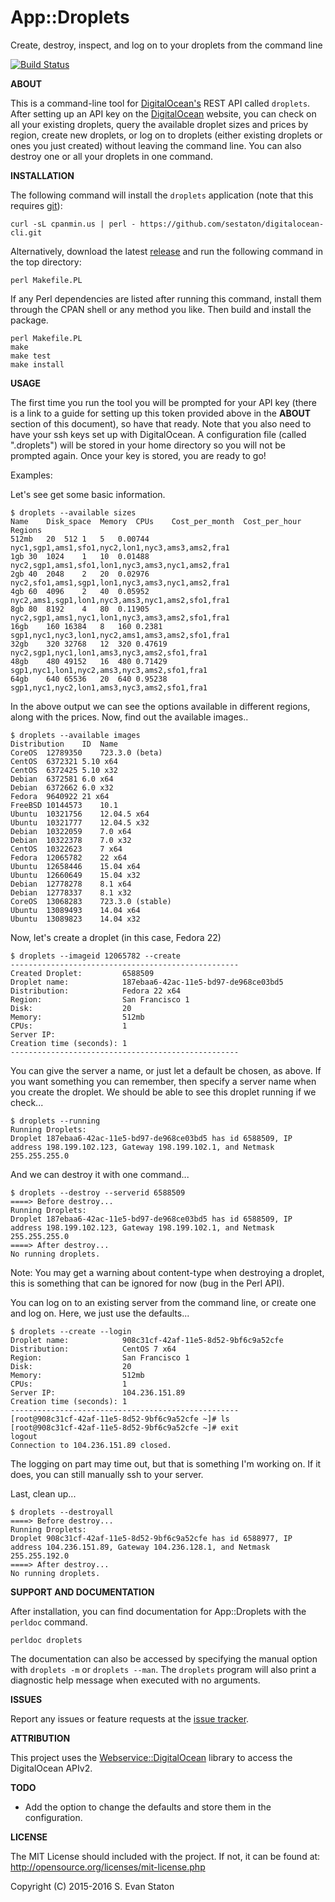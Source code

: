 # App::Droplets

Create, destroy, inspect, and log on to your droplets from the command line

[![Build Status](https://travis-ci.org/sestaton/p5-app-droplets.svg?branch=master)](https://travis-ci.org/sestaton/p5-app-droplets)

**ABOUT**

This is a command-line tool for [DigitalOcean's](https://www.digitalocean.com/?refcode=c4cc062482a8) REST API called `droplets`. After setting up an API key on the [DigitalOcean](https://www.digitalocean.com/community/tutorials/how-to-use-the-digitalocean-api-v2) website, you can check on all your existing droplets, query the available droplet sizes and prices by region, create new droplets, or log on to droplets (either existing droplets or ones you just created) without leaving the command line. You can also destroy one or all your droplets in one command.

**INSTALLATION**

The following command will install the `droplets` application (note that this requires [git](http://git-scm.com/)):

    curl -sL cpanmin.us | perl - https://github.com/sestaton/digitalocean-cli.git

Alternatively, download the latest [release](https://github.com/sestaton/p5-app-droplets/releases) and run the following command in the top directory:

    perl Makefile.PL

If any Perl dependencies are listed after running this command, install them through the CPAN shell or any method you like. Then build and install the package.

    perl Makefile.PL
    make 
    make test
    make install

**USAGE**

The first time you run the tool you will be prompted for your API key (there is a link to a guide for setting up this token provided above in the **ABOUT** section of this document), so have that ready. Note that you also need to have your ssh keys set up with DigitalOcean. A configuration file (called ".droplets") will be stored in your home directory so you will not be prompted again. Once your key is stored, you are ready to go!

 Examples:

Let's see get some basic information.

    $ droplets --available sizes
    Name	Disk_space	Memory	CPUs	Cost_per_month	Cost_per_hour	Regions
    512mb	20	512	1	5	0.00744	nyc1,sgp1,ams1,sfo1,nyc2,lon1,nyc3,ams3,ams2,fra1
    1gb	30	1024	1	10	0.01488	nyc2,sgp1,ams1,sfo1,lon1,nyc3,ams3,nyc1,ams2,fra1
    2gb	40	2048	2	20	0.02976	nyc2,sfo1,ams1,sgp1,lon1,nyc3,ams3,nyc1,ams2,fra1
    4gb	60	4096	2	40	0.05952	nyc2,ams1,sgp1,lon1,nyc3,ams3,nyc1,ams2,sfo1,fra1
    8gb	80	8192	4	80	0.11905	nyc2,sgp1,ams1,nyc1,lon1,nyc3,ams3,ams2,sfo1,fra1
    16gb	160	16384	8	160	0.2381	sgp1,nyc1,nyc3,lon1,nyc2,ams1,ams3,ams2,sfo1,fra1
    32gb	320	32768	12	320	0.47619	nyc2,sgp1,nyc1,lon1,ams3,nyc3,ams2,sfo1,fra1
    48gb	480	49152	16	480	0.71429	sgp1,nyc1,lon1,nyc2,ams3,nyc3,ams2,sfo1,fra1
    64gb	640	65536	20	640	0.95238	sgp1,nyc1,nyc2,lon1,ams3,nyc3,ams2,sfo1,fra1

In the above output we can see the options available in different regions, along with the prices. Now, find out the available images..

    $ droplets --available images
    Distribution	ID	Name
    CoreOS	12789350	723.3.0 (beta)
    CentOS	6372321	5.10 x64
    CentOS	6372425	5.10 x32
    Debian	6372581	6.0 x64
    Debian	6372662	6.0 x32
    Fedora	9640922	21 x64
    FreeBSD	10144573	10.1
    Ubuntu	10321756	12.04.5 x64
    Ubuntu	10321777	12.04.5 x32
    Debian	10322059	7.0 x64
    Debian	10322378	7.0 x32
    CentOS	10322623	7 x64
    Fedora	12065782	22 x64
    Ubuntu	12658446	15.04 x64
    Ubuntu	12660649	15.04 x32
    Debian	12778278	8.1 x64
    Debian	12778337	8.1 x32
    CoreOS	13068283	723.3.0 (stable)
    Ubuntu	13089493	14.04 x64
    Ubuntu	13089823	14.04 x32

Now, let's create a droplet (in this case, Fedora 22)

    $ droplets --imageid 12065782 --create
    ---------------------------------------------------
    Created Droplet:         6588509
    Droplet name:            187ebaa6-42ac-11e5-bd97-de968ce03bd5
    Distribution:            Fedora 22 x64
    Region:                  San Francisco 1
    Disk:                    20
    Memory:                  512mb
    CPUs:                    1
    Server IP:               
    Creation time (seconds): 1
    ---------------------------------------------------

You can give the server a name, or just let a default be chosen, as above. If you want something you can remember, then specify a server name when you create the droplet. We should be able to see this droplet running if we check...

    $ droplets --running
    Running Droplets: 
    Droplet 187ebaa6-42ac-11e5-bd97-de968ce03bd5 has id 6588509, IP address 198.199.102.123, Gateway 198.199.102.1, and Netmask 255.255.255.0

And we can destroy it with one command...

    $ droplets --destroy --serverid 6588509
    ====> Before destroy...
    Running Droplets: 
    Droplet 187ebaa6-42ac-11e5-bd97-de968ce03bd5 has id 6588509, IP address 198.199.102.123, Gateway 198.199.102.1, and Netmask 255.255.255.0
    ====> After destroy...
    No running droplets.

Note: You may get a warning about content-type when destroying a droplet, this is something that can be ignored for now (bug in the Perl API).

You can log on to an existing server from the command line, or create one and log on. Here, we just use the defaults...

    $ droplets --create --login
    Droplet name:            908c31cf-42af-11e5-8d52-9bf6c9a52cfe
    Distribution:            CentOS 7 x64
    Region:                  San Francisco 1
    Disk:                    20
    Memory:                  512mb
    CPUs:                    1
    Server IP:               104.236.151.89
    Creation time (seconds): 1
    ---------------------------------------------------
    [root@908c31cf-42af-11e5-8d52-9bf6c9a52cfe ~]# ls
    [root@908c31cf-42af-11e5-8d52-9bf6c9a52cfe ~]# exit
    logout
    Connection to 104.236.151.89 closed.

The logging on part may time out, but that is something I'm working on. If it does, you can still manually ssh to your server.

Last, clean up...

    $ droplets --destroyall
    ====> Before destroy...
    Running Droplets: 
    Droplet 908c31cf-42af-11e5-8d52-9bf6c9a52cfe has id 6588977, IP address 104.236.151.89, Gateway 104.236.128.1, and Netmask 255.255.192.0
    ====> After destroy...
    No running droplets.    


**SUPPORT AND DOCUMENTATION**

After installation, you can find documentation for App::Droplets with the `perldoc` command.

    perldoc droplets

The documentation can also be accessed by specifying the manual option with `droplets -m` or `droplets --man`. The `droplets` program will also print a diagnostic help message when executed with no arguments. 

**ISSUES**

Report any issues or feature requests at the [issue tracker](https://github.com/sestaton/p5-app-droplets/issues).

**ATTRIBUTION**

This project uses the [Webservice::DigitalOcean](https://metacpan.org/pod/WebService::DigitalOcean) library to access the DigitalOcean APIv2.

**TODO**

- Add the option to change the defaults and store them in the configuration.

**LICENSE**

The MIT License should included with the project. If not, it can be found at: http://opensource.org/licenses/mit-license.php

Copyright (C) 2015-2016 S. Evan Staton